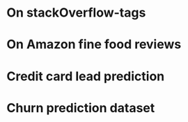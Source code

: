 # On stackOverflow-tags
# On Amazon fine food reviews
# Credit card lead prediction
# Churn prediction dataset
